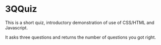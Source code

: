 # 3QQuiz

This is a short quiz, introductory demonstration of use of CSS/HTML and Javascript.

It asks three questions and returns the number of questions you got right.
